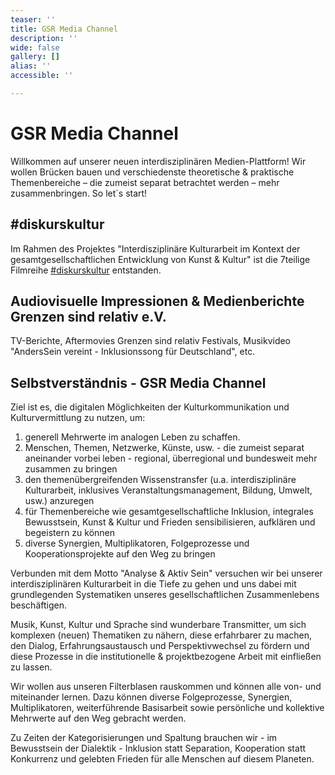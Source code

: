 ```yaml
---
teaser: ''
title: GSR Media Channel
description: ''
wide: false
gallery: []
alias: ''
accessible: ''

---
```

# GSR Media Channel

Willkommen auf unserer neuen interdisziplinären Medien-Plattform! Wir wollen Brücken bauen und verschiedenste theoretische & praktische Themenbereiche – die zumeist separat betrachtet werden – mehr zusammenbringen. So let´s start!

## #diskurskultur

Im Rahmen des Projektes "Interdisziplinäre Kulturarbeit im Kontext der gesamtgesellschaftlichen Entwicklung von Kunst & Kultur" ist die 7teilige Filmreihe [#diskurskultur](https://www.youtube.com/hashtag/diskurskultur) entstanden.

<video-gallery name="media-diskurskultur"></video-galerie>

## Audiovisuelle Impressionen & Medienberichte Grenzen sind relativ e.V.

TV-Berichte, Aftermovies Grenzen sind relativ Festivals, Musikvideo "AndersSein vereint - Inklusionssong für Deutschland", etc.

<video-gallery name="startseite-video-galerie"></video-galerie>

## Selbstverständnis - GSR Media Channel

Ziel ist es, die digitalen Möglichkeiten der Kulturkommunikation und Kulturvermittlung zu nutzen, um:

1. generell Mehrwerte im analogen Leben zu schaffen.
2. Menschen, Themen, Netzwerke, Künste, usw. - die zumeist separat aneinander vorbei leben - regional, überregional und bundesweit mehr zusammen zu bringen
3. den themenübergreifenden Wissenstransfer (u.a. interdisziplinäre Kulturarbeit, inklusives Veranstaltungsmanagement, Bildung, Umwelt, usw.) anzuregen
4. für Themenbereiche wie gesamtgesellschaftliche Inklusion, integrales Bewusstsein, Kunst & Kultur und Frieden sensibilisieren, aufklären und begeistern zu können
5. diverse Synergien, Multiplikatoren, Folgeprozesse und Kooperationsprojekte auf den Weg zu bringen

Verbunden mit dem Motto "Analyse & Aktiv Sein" versuchen wir bei unserer interdisziplinären Kulturarbeit in die Tiefe zu gehen und uns dabei mit grundlegenden Systematiken unseres gesellschaftlichen Zusammenlebens beschäftigen.

Musik, Kunst, Kultur und Sprache sind wunderbare Transmitter, um sich komplexen (neuen) Thematiken zu nähern, diese erfahrbarer zu machen, den Dialog, Erfahrungsaustausch und Perspektivwechsel zu fördern und diese Prozesse in die institutionelle & projektbezogene Arbeit mit einfließen zu lassen.

Wir wollen aus unseren Filterblasen rauskommen und können alle von- und miteinander lernen. Dazu können diverse Folgeprozesse, Synergien, Multiplikatoren, weiterführende Basisarbeit sowie persönliche und kollektive Mehrwerte auf den Weg gebracht werden.

Zu Zeiten der Kategorisierungen und Spaltung brauchen wir - im Bewusstsein der Dialektik - Inklusion statt Separation, Kooperation statt Konkurrenz und gelebten Frieden für alle Menschen auf diesem Planeten.

## 